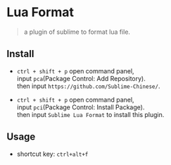 # Lua Format
> a plugin of sublime to format lua file.


## Install
- `ctrl + shift + p` open command panel,   
input `pca`(Package Control: Add Repository).   
then input `https://github.com/Sublime-Chinese/`.

- `ctrl + shift + p` open command panel,   
input `pci`(Package Control: Install Package).   
then input `Sublime Lua Format` to install this plugin.


## Usage
- shortcut key: `ctrl+alt+f`